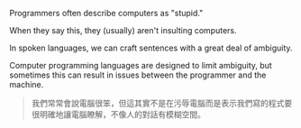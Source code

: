 Programmers often describe computers as "stupid."

When they say this, they (usually) aren't insulting computers. 

In spoken languages, we can craft sentences with a great deal of ambiguity. 

Computer programming languages are designed to limit ambiguity, but sometimes this can result in issues between the programmer and the machine.


> 我們常常會說電腦很笨，但這其實不是在污辱電腦而是表示我們寫的程式要很明確地讓電腦瞭解，不像人的對話有模糊空間。